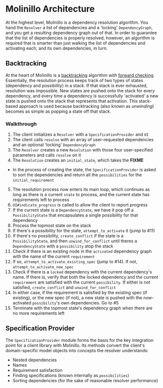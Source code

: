 # Molinillo Architecture

At the highest level, Molinillo is a dependency resolution algorithm.
You hand the `Resolver` a list of dependencies and a 'locking' `DependencyGraph`, and you get a resulting dependency graph out of that.
In order to guarantee that the list of dependencies is properly resolved, however, an algorithm is required that is smarter than just walking the list of dependencies and activating each, and its own dependencies, in turn.

## Backtracking

At the heart of Molinillo is a [backtracking](http://en.wikipedia.org/wiki/Backtracking) algorithm with [forward checking](http://en.wikipedia.org/wiki/Look-ahead_(backtracking)).
Essentially, the resolution process keeps track of two types of states (dependency and possibility) in a stack.
If that stack is ever exhausted, resolution was impossible.
New states are pushed onto the stack for every dependency, and every time a dependency is successfully 'activated' a new state is pushed onto the stack that represents that activation.
This stack-based approach is used because backtracking (also known as *unwinding*) becomes as simple as popping a state off that stack.

### Walkthrough

1. The client initializes a `Resolver` with a `SpecificationProvider` and `UI`
2. The client calls `resolve` with an array of user-requested dependencies and an optional 'locking' `DependencyGraph`
3. The `Resolver` creates a new `Resolution` with those four user-specified parameters and calls `resolve` on it
4. The `Resolution` creates an `initial_state`, which takes the **FIXME**
  - In the process of creating the state, the `SpecificationProvider` is asked to sort the dependencies and return all the `possibilities` for the `initial_requirement`
5. The resolution process now enters its main loop, which continues as long as there is a current `state` to process, and the current state has requirements left to process
6. `UI#indicate_progress` is called to allow the client to report progress
7. If the current state is a `DependencyState`, we have it pop off a `PossibilityState` that encapsulates a single possibility for that dependency
8. Process the topmost state on the stack
9. If there's a possibility for the state, `attempt_to_activate` it (jump to #11)
10. If there's no possibility, `create_conflict` if the state is a `PossibilityState`, and then `unwind_for_conflict` until theres a `DependencyState` with a `possibility` atop the stack
11. Check if there is an existing node in the `activated` dependency graph with the name of the current `requirement`
12. If so, `attempt_to_activate_existing_spec` (jump to #14). If not, `attempt_to_activate_new_spec`
13. Check if there is a `locked` dependency with the current dependency's name. If there is, verify that both the locked dependency and the current `requirement` are satisfied with the current `possibility`. If either is not satisfied, `create_conflict` and `unwind_for_conflict`
14. In either case, if the requirement is satisfied by the existing spec (if existing), or the new spec (if not), a new state is pushed with the now-activated `possibility`'s own dependencies. Go to #5
15. Terminate with the topmost state's dependency graph when there are no more requirements left

## Specification Provider

The `SpecificationProvider` module forms the basis for the key integration point for a client library with Molinillo.
Its methods convert the client's domain-specific model objects into concepts the resolver understands:

- Nested dependencies
- Names
- Requirement satisfaction
- Finding specifications (known internally as `possibilities`)
- Sorting dependencies (for the sake of reasonable resolver performance)
